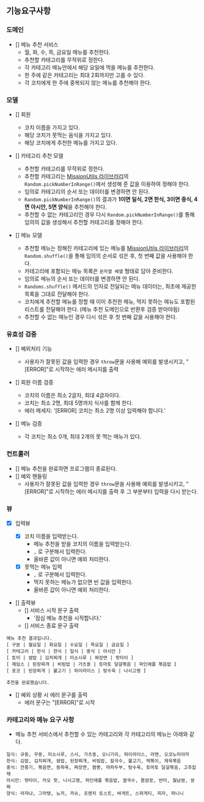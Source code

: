 ## 기능요구사항

### 도메인

- [] 메뉴 추천 서비스
  - 월, 화, 수, 목, 금요일 메뉴를 추천한다.
  - 추천할 카테고리를 무작위로 정한다.
  - 각 카테고리 메뉴안에서 해당 요일에 먹을 메뉴를 추천한다.
  - 한 주에 같은 카테고리는 최대 2회까지만 고를 수 있다.
  - 각 코치에게 한 주에 중복되지 않는 메뉴를 추천해야 한다.

### 모델

- [] 회원

  - 코치 이름을 가지고 있다.
  - 해당 코치가 못먹는 음식을 가지고 있다.
  - 해당 코치에게 추천한 메뉴를 가지고 있다.

- [] 카테고리 추천 모델

  - 추천할 카테고리를 무작위로 정한다.
  - 추천할 카테고리는 [MissionUtils 라이브러리](https://github.com/woowacourse-projects/javascript-mission-utils#mission-utils)의 `Random.pickNumberInRange()`에서 생성해 준 값을 이용하여 정해야 한다.
  - 임의로 카테고리의 순서 또는 데이터를 변경하면 안 된다.
  - `Random.pickNumberInRange()`의 결과가 **1이면 일식, 2면 한식, 3이면 중식, 4면 아시안, 5면 양식**을 추천해야 한다.
  - 추천할 수 없는 카테고리인 경우 다시 `Random.pickNumberInRange()`를 통해 임의의 값을 생성해서 추천할 카테고리를 정해야 한다.

- [] 메뉴 모델
  - 추천할 메뉴는 정해진 카테고리에 있는 메뉴를 [MissionUtils 라이브러리](https://github.com/woowacourse-projects/javascript-mission-utils#mission-utils)의 `Random.shuffle()`을 통해 임의의 순서로 섞은 후, 첫 번째 값을 사용해야 한다.
  - 카테고리에 포함되는 메뉴 목록은 `문자열 배열` 형태로 담아 준비한다.
  - 임의로 메뉴의 순서 또는 데이터를 변경하면 안 된다.
  - `Randoms.shuffle()` 메서드의 인자로 전달되는 메뉴 데이터는, 최초에 제공한 목록을 그대로 전달해야 한다.
  - 코치에게 추천할 메뉴를 정할 때 이미 추천한 메뉴, 먹지 못하는 메뉴도 포함된 리스트를 전달해야 한다. (메뉴 추천 도메인으로 반환후 검증 받아야됨)
  - 추천할 수 없는 메뉴인 경우 다시 섞은 후 첫 번째 값을 사용해야 한다.

### 유효성 검증

- [] 예외처리 기능

  - 사용자가 잘못된 값을 입력한 경우 `throw`문을 사용해 예외를 발생시키고, "[ERROR]"로 시작하는 에러 메시지를 출력

- [] 회원 이름 검증

  - 코치의 이름은 최소 2글자, 최대 4글자이다.
  - 코치는 최소 2명, 최대 5명까지 식사를 함께 한다.
  - 에러 메세지: '[ERROR] 코치는 최소 2명 이상 입력해야 합니다.'

- [] 메뉴 검증
  - 각 코치는 최소 0개, 최대 2개의 못 먹는 메뉴가 있다.

### 컨트롤러

- [] 메뉴 추천을 완료하면 프로그램이 종료된다.
- [] 예외 핸들링
  - 사용자가 잘못된 값을 입력한 경우 `throw`문을 사용해 예외를 발생시키고, "[ERROR]"로 시작하는 에러 메시지를 출력 후 그 부분부터 입력을 다시 받는다.

### 뷰

- [x] 입력뷰

  - [x] 코치 이름을 입력받는다.
    - 메뉴 추천을 받을 코치의 이름을 입력받는다.
    - `,` 로 구분해서 입력한다.
    - 올바른 값이 아니면 예외 처리한다.
  - [x] 못먹는 메뉴 입력
    - `,` 로 구분해서 입력한다.
    - 먹지 못하는 메뉴가 없으면 빈 값을 입력한다.
    - 올바른 값이 아니면 예외 처리한다.

- [] 출력뷰
  - [] 서비스 시작 문구 출력
    - '점심 메뉴 추천을 시작합니다.'
  - [] 서비스 종료 문구 출력

```
메뉴 추천 결과입니다.
[ 구분 | 월요일 | 화요일 | 수요일 | 목요일 | 금요일 ]
[ 카테고리 | 한식 | 한식 | 일식 | 중식 | 아시안 ]
[ 토미 | 쌈밥 | 김치찌개 | 미소시루 | 짜장면 | 팟타이 ]
[ 제임스 | 된장찌개 | 비빔밥 | 가츠동 | 토마토 달걀볶음 | 파인애플 볶음밥 ]
[ 포코 | 된장찌개 | 불고기 | 하이라이스 | 탕수육 | 나시고렝 ]

추천을 완료했습니다.
```

- [] 예외 상황 시 에러 문구를 출력
  - 에러 문구는 "[ERROR]"로 시작

### 카테고리와 메뉴 요구 사항

- 메뉴 추천 서비스에서 추천할 수 있는 카테고리와 각 카테고리의 메뉴는 아래와 같다.

```
일식: 규동, 우동, 미소시루, 스시, 가츠동, 오니기리, 하이라이스, 라멘, 오코노미야끼
한식: 김밥, 김치찌개, 쌈밥, 된장찌개, 비빔밥, 칼국수, 불고기, 떡볶이, 제육볶음
중식: 깐풍기, 볶음면, 동파육, 짜장면, 짬뽕, 마파두부, 탕수육, 토마토 달걀볶음, 고추잡채
아시안: 팟타이, 카오 팟, 나시고렝, 파인애플 볶음밥, 쌀국수, 똠얌꿍, 반미, 월남쌈, 분짜
양식: 라자냐, 그라탱, 뇨끼, 끼슈, 프렌치 토스트, 바게트, 스파게티, 피자, 파니니
```
